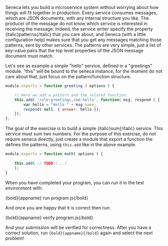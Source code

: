 Seneca lets you build a microservice system without worrying about how things will fit together in production.
Every service consumes messages, which are JSON documents, with any internal structure you like.
The producer of the message do not know which service is interested in receiving
the message. Indeed, the service writer specify the property {italic}patterns{/italic} that you care about,
and Seneca (with a little configuration help) makes sure that you get any messages matching those patterns, sent by other services.
The patterns are very simple, just a list of key-value pairs that the top level properties of the JSON message document must match.

Let's see as example a simple "hello" service, defined in a "greetings" module.
"this" will be bound to the seneca instance, for the moment do not care about that,
just focus on the pattern/function structure.  

```javascript
module.exports = function greeting ( options ) {

    // Here we add a pattern and the related function.
    this.add( 'role:greetings,cmd:hello', function( msg, respond ) {
        var hello = "Hello " + msg.name;
        respond( null, { answer: hello });
    });
};

```

The goal of the exercise is to build a simple {italic}sum{/italic} service.
This service must sum two numbers.
For the purpose of this exercise, do not require seneca directly, just create a
module that export a function the defines the patterns, using `this.add` like in the
above example.

``` javascript
module.exports = function math( options ) {
    
    this.add( // TODO (...)
    );
}
```

When you have completed your program, you can run it in the test
environment with:

  {bold}{appname} run program.js{/bold}

And once you are happy that it is correct then run:

  {bold}{appname} verify program.js{/bold}

And your submission will be verified for correctness. After you have
a correct solution, run `{bold}{appname}{/bold}` again and select the next problem!

